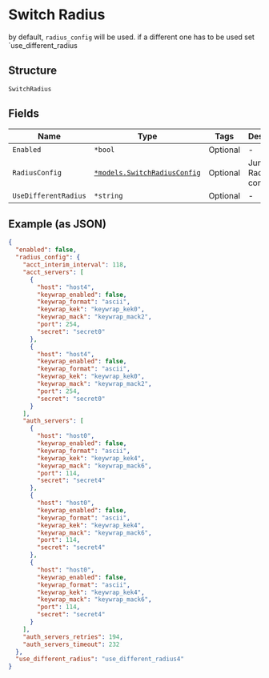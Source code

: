 
# Switch Radius

by default, `radius_config` will be used. if a different one has to be used set `use_different_radius

## Structure

`SwitchRadius`

## Fields

| Name | Type | Tags | Description |
|  --- | --- | --- | --- |
| `Enabled` | `*bool` | Optional | - |
| `RadiusConfig` | [`*models.SwitchRadiusConfig`](../../doc/models/switch-radius-config.md) | Optional | Junos Radius config |
| `UseDifferentRadius` | `*string` | Optional | - |

## Example (as JSON)

```json
{
  "enabled": false,
  "radius_config": {
    "acct_interim_interval": 118,
    "acct_servers": [
      {
        "host": "host4",
        "keywrap_enabled": false,
        "keywrap_format": "ascii",
        "keywrap_kek": "keywrap_kek0",
        "keywrap_mack": "keywrap_mack2",
        "port": 254,
        "secret": "secret0"
      },
      {
        "host": "host4",
        "keywrap_enabled": false,
        "keywrap_format": "ascii",
        "keywrap_kek": "keywrap_kek0",
        "keywrap_mack": "keywrap_mack2",
        "port": 254,
        "secret": "secret0"
      }
    ],
    "auth_servers": [
      {
        "host": "host0",
        "keywrap_enabled": false,
        "keywrap_format": "ascii",
        "keywrap_kek": "keywrap_kek4",
        "keywrap_mack": "keywrap_mack6",
        "port": 114,
        "secret": "secret4"
      },
      {
        "host": "host0",
        "keywrap_enabled": false,
        "keywrap_format": "ascii",
        "keywrap_kek": "keywrap_kek4",
        "keywrap_mack": "keywrap_mack6",
        "port": 114,
        "secret": "secret4"
      },
      {
        "host": "host0",
        "keywrap_enabled": false,
        "keywrap_format": "ascii",
        "keywrap_kek": "keywrap_kek4",
        "keywrap_mack": "keywrap_mack6",
        "port": 114,
        "secret": "secret4"
      }
    ],
    "auth_servers_retries": 194,
    "auth_servers_timeout": 232
  },
  "use_different_radius": "use_different_radius4"
}
```

